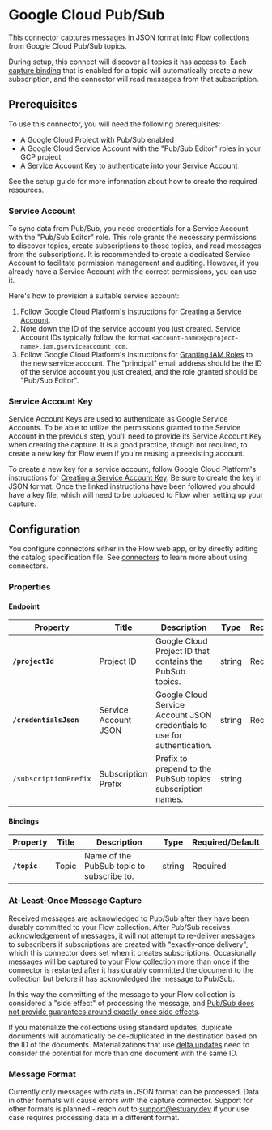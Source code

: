 
# Google Cloud Pub/Sub

This connector captures messages in JSON format into Flow collections from
Google Cloud Pub/Sub topics.

During setup, this connect will discover all topics it has access to. Each
[capture binding](../../../concepts/README.md#resources-and-bindings) that is
enabled for a topic will automatically create a new subscription, and the
connector will read messages from that subscription.

## Prerequisites

To use this connector, you will need the following prerequisites:

* A Google Cloud Project with Pub/Sub enabled
* A Google Cloud Service Account with the "Pub/Sub Editor" roles in your GCP project
* A Service Account Key to authenticate into your Service Account

See the setup guide for more information about how to create the required resources.

### Service Account

To sync data from Pub/Sub, you need credentials for a Service Account with the
"Pub/Sub Editor" role.  This role grants the necessary permissions to discover
topics, create subscriptions to those topics, and read messages from the
subscriptions. It is recommended to create a dedicated Service Account to
facilitate permission management and auditing. However, if you already have a
Service Account with the correct permissions, you can use it.

Here's how to provision a suitable service account:

1. Follow Google Cloud Platform's instructions for [Creating a Service
   Account](https://cloud.google.com/iam/docs/service-accounts-create#creating).
2. Note down the ID of the service account you just created. Service Account IDs
   typically follow the format
   `<account-name>@<project-name>.iam.gserviceaccount.com`.
3. Follow Google Cloud Platform's instructions for [Granting IAM
   Roles](https://cloud.google.com/iam/docs/grant-role-console#grant_an_iam_role)
   to the new service account. The "principal" email address should be the ID of
   the service account you just created, and the role granted should be "Pub/Sub
   Editor".

### Service Account Key

Service Account Keys are used to authenticate as Google Service Accounts. To be
able to utilize the permissions granted to the Service Account in the previous
step, you'll need to provide its Service Account Key when creating the capture.
It is a good practice, though not required, to create a new key for Flow even if
you're reusing a preexisting account.

To create a new key for a service account, follow Google Cloud Platform's
instructions for [Creating a Service Account
Key](https://cloud.google.com/iam/docs/keys-create-delete#creating). Be sure to
create the key in JSON format. Once the linked instructions have been followed
you should have a key file, which will need to be uploaded to Flow when setting
up your capture.

## Configuration

You configure connectors either in the Flow web app, or by directly editing the
catalog specification file. See
[connectors](../../../concepts/connectors.md#using-connectors) to learn more
about using connectors.

### Properties

#### Endpoint

| Property                | Title                | Description                                                              | Type   | Required/Default |
|-------------------------|----------------------|--------------------------------------------------------------------------|--------|------------------|
| **`/projectId`**        | Project ID           | Google Cloud Project ID that contains the PubSub topics.                 | string | Required         |
| **`/credentialsJson`**  | Service Account JSON | Google Cloud Service Account JSON credentials to use for authentication. | string | Required         |
| `/subscriptionPrefix`   | Subscription Prefix  | Prefix to prepend to the PubSub topics subscription names.               | string |                  |

#### Bindings

| Property     | Title | Description                               | Type   | Required/Default |
|--------------|-------|-------------------------------------------|--------|------------------|
| **`/topic`** | Topic | Name of the PubSub topic to subscribe to. | string | Required         |

### At-Least-Once Message Capture

Received messages are acknowledged to Pub/Sub after they have been durably
committed to your Flow collection. After Pub/Sub receives acknowledgement of
messages, it will not attempt to re-deliver messages to subscribers if
subscriptions are created with "exactly-once delivery", which this connector
does set when it creates subscriptions. Occasionally messages will be captured
to your Flow collection more than once if the connector is restarted after it
has durably committed the document to the collection but before it has
acknowledged the message to Pub/Sub.

In this way the committing of the message to your Flow collection is considered
a "side effect" of processing the message, and [Pub/Sub does not provide
guarantees around exactly-once side
effects](https://cloud.google.com/blog/products/data-analytics/cloud-pub-sub-exactly-once-delivery-feature-is-now-ga).

If you materialize the collections using standard updates, duplicate documents
will automatically be de-duplicated in the destination based on the ID of the
documents. Materializations that use [delta
updates](../../../concepts/materialization.md#delta-updates) need to consider
the potential for more than one document with the same ID.

### Message Format

Currently only messages with data in JSON format can be processed. Data in other
formats will cause errors with the capture connector. Support for other formats
is planned - reach out to support@estuary.dev if your use case requires
processing data in a different format.